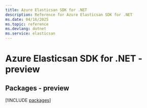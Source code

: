 ```yaml
---
title: Azure Elasticsan SDK for .NET
description: Reference for Azure Elasticsan SDK for .NET
ms.date: 04/16/2025
ms.topic: reference
ms.devlang: dotnet
ms.service: elasticsan
---
```

# Azure Elasticsan SDK for .NET - preview
## Packages - preview
[!INCLUDE [packages](elasticsan-index.md)]